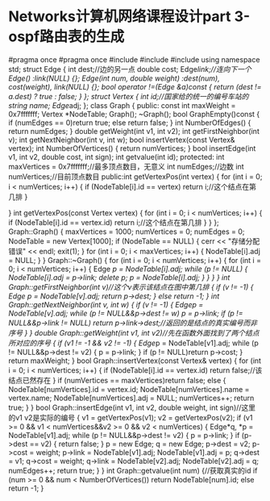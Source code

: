 # Networks计算机网络课程设计part 3-ospf路由表的生成
#pragma once
#pragma once
#include<iostream>
#include<string>
#include<algorithm>
using namespace std;
struct Edge
{
	int dest;//边的另一点
	double cost;
	Edge*link;//连向下一个
	Edge() :link(NULL) {};
	Edge(int num, double weight) :dest(num), cost(weight), link(NULL) {};
	bool operator !=(Edge &a)const
	{
		return (dest != a.dest) ? true : false;
	}
};
struct Vertex
{
	int id;//国家给的统一的编号车站的
	string name;
	Edge*adj;
};
class Graph
{
public:
	const int maxWeight = 0x7fffffff;
	Vertex *NodeTable;
	Graph();
	~Graph();
	bool GraphEmpty()const
	{
		if (numEdges == 0)return true;
		else return false;
	}
	int NumberOfEdges()
	{
		return numEdges;
	}
	double getWeight(int v1, int v2);
	int getFirstNeighbor(int v);
	int getNextNeighbor(int v, int w);
	bool insertVertex(const Vertex& vertex);
	int NumberOfVertices()
	{
		return numVertices;
	}
	bool insertEdge(int v1, int v2, double cost, int sign);
	int getvalue(int id);
protected:
	int maxVertices = 0x7fffffff;//最多顶点数目，无意义
	int numEdges;//边数
	int numVertices;//目前顶点数目
public:int getVertexPos(int vertex)
{
	for (int i = 0; i < numVertices; i++)
	{
		if (NodeTable[i].id == vertex)
			return i;//这个结点在第几排
	}

}
	   int getVertexPos(const Vertex vertex)
	   {
		   for (int i = 0; i < numVertices; i++)
		   {
			   if (NodeTable[i].id == vertex.id)
				   return i;//这个结点在第几排
		   }
	   }
};
Graph::Graph()
{
	maxVertices = 1000;
	numVertices = 0;
	numEdges = 0;
	NodeTable = new Vertex[1000];
	if (NodeTable == NULL)
	{
		cerr << "存储分配错误" << endl; exit(1);
	}
	for (int i = 0; i < maxVertices; i++)
	{
		NodeTable[i].adj = NULL;
	}
}
Graph::~Graph()
{
	for (int i = 0; i < numVertices; i++)
	{
		for (int i = 0; i < numVertices; i++)
		{
			Edge *p = NodeTable[i].adj;
			while (p != NULL)
			{
				NodeTable[i].adj = p->link;
				delete p;
				p = NodeTable[i].adj;
			}
		}
	}
}
int Graph::getFirstNeighbor(int v)//这个v表示该结点在图中第几排
{
	if (v != -1)
	{
		Edge *p = NodeTable[v].adj;
		return p->dest;
	}
	else return -1;
}
int Graph::getNextNeighbor(int v, int w)
{
	if (v != -1)
	{
		Edge*p = NodeTable[v].adj;
		while (p != NULL&&p->dest != w)
			p = p->link;
		if (p != NULL&&p->link != NULL)
			return p->link->dest;//返回的是结点的真实编号而非序号
	}
}
double Graph::getWeight(int v1, int v2)//先在函数外面找到了两个结点所对应的序号
{
	if (v1 != -1 && v2 != -1)
	{
		Edge*p = NodeTable[v1].adj;
		while (p != NULL&&p->dest != v2)
		{
			p = p->link;
		}
		if (p != NULL)return p->cost;
	}
	return maxWeight;
}
bool Graph::insertVertex(const Vertex& vertex)
{
	for (int i = 0; i < numVertices; i++)
	{
		if (NodeTable[i].id == vertex.id)
			return false;//该结点已然存在
	}
	if (numVertices == maxVertices)return false;
	else
	{
		NodeTable[numVertices].id = vertex.id;
		NodeTable[numVertices].name = vertex.name;
		NodeTable[numVertices].adj = NULL;
		numVertices++;
		return true;
	}
}
bool Graph::insertEdge(int v1, int v2, double weight, int sign)//这里的v1 v2是实际的编号
{
	v1 = getVertexPos(v1);
	v2 = getVertexPos(v2);
	if (v1 >= 0 && v1 < numVertices&&v2 >= 0 && v2 < numVertices)
	{
		Edge*q, *p = NodeTable[v1].adj;
		while (p != NULL&&p->dest != v2)
		{
			p = p->link;
		}
		if (p->dest == v2)
		{
			return false;
		}
		p = new Edge;
		q = new Edge;
		p->dest = v2;
		p->cost = weight;
		p->link = NodeTable[v1].adj;
		NodeTable[v1].adj = p;
		q->dest = v1;
		q->cost = weight;
		q->link = NodeTable[v2].adj;
		NodeTable[v2].adj = q;
		numEdges++;
		return true;
	}
}
int Graph::getvalue(int num)
{//获取真实的id
	if (num >= 0 && num < NumberOfVertices())
		return NodeTable[num].id;
	else
		return -1;
}

